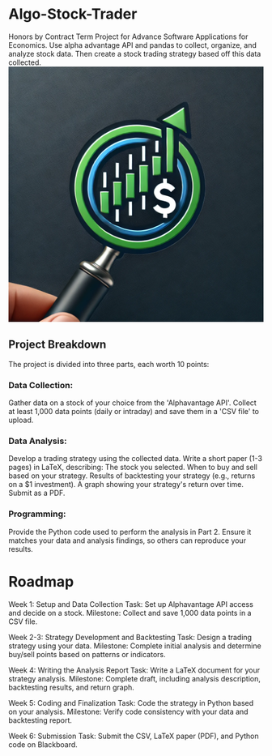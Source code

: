 # Algo-Stock-Trader
Honors by Contract Term Project for Advance Software Applications for Economics. Use alpha advantage API and pandas to collect, organize, and analyze stock data. Then create a stock trading strategy based off this data collected.
![Logo](b1deb98a-13e6-4496-be39-0d01353a43f4.webp)

## Project Breakdown
The project is divided into three parts, each worth 10 points:

### Data Collection:

Gather data on a stock of your choice from the 'Alphavantage API'.
Collect at least 1,000 data points (daily or intraday) and save them in a 'CSV file' to upload.
### Data Analysis:

Develop a trading strategy using the collected data.
Write a short paper (1-3 pages) in LaTeX, describing:
The stock you selected.
When to buy and sell based on your strategy.
Results of backtesting your strategy (e.g., returns on a $1 investment).
A graph showing your strategy's return over time.
Submit as a PDF.
### Programming:

Provide the Python code used to perform the analysis in Part 2.
Ensure it matches your data and analysis findings, so others can reproduce your results.

# Roadmap

Week 1: Setup and Data Collection
Task: Set up Alphavantage API access and decide on a stock.
Milestone: Collect and save 1,000 data points in a CSV file.

Week 2-3: Strategy Development and Backtesting
Task: Design a trading strategy using your data.
Milestone: Complete initial analysis and determine buy/sell points based on patterns or indicators.

Week 4: Writing the Analysis Report
Task: Write a LaTeX document for your strategy analysis.
Milestone: Complete draft, including analysis description, backtesting results, and return graph.

Week 5: Coding and Finalization
Task: Code the strategy in Python based on your analysis.
Milestone: Verify code consistency with your data and backtesting report.

Week 6: Submission
Task: Submit the CSV, LaTeX paper (PDF), and Python code on Blackboard.